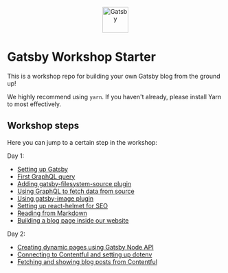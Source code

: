 <p align="center">
  <a href="https://gatsbyjs.org">
    <img alt="Gatsby" src="https://www.gatsbyjs.org/monogram.svg" width="60" />
  </a>
</p>

# Gatsby Workshop Starter

This is a workshop repo for building your own Gatsby blog from the ground up!

We highly recommend using `yarn`. If you haven't already, please install Yarn
to most effectively.

## Workshop steps

Here you can jump to a certain step in the workshop:

Day 1:

- [Setting up Gatsby]()
- [First GraphQL query]()
- [Adding gatsby-filesystem-source plugin]()
- [Using GraphQL to fetch data from source]()
- [Using gatsby-image plugin]()
- [Setting up react-helmet for SEO]()
- [Reading from Markdown]()
- [Building a blog page inside our website]()

Day 2:

- [Creating dynamic pages using Gatsby Node API]()
- [Connecting to Contentful and setting up dotenv]()
- [Fetching and showing blog posts from Contentful]()
